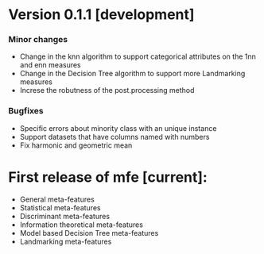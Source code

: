# Version 0.1.1 [development]

### Minor changes
* Change in the knn algorithm to support categorical attributes on the 1nn and enn measures
* Change in the Decision Tree algorithm to support more Landmarking measures  
* Increse the robutness of the post.processing method

### Bugfixes
* Specific errors about minority class with an unique instance
* Support datasets that have columns named with numbers 
* Fix harmonic and geometric mean

# First release of **mfe** [current]:

* General meta-features
* Statistical meta-features
* Discriminant meta-features
* Information theoretical meta-features
* Model based Decision Tree meta-features
* Landmarking meta-features
